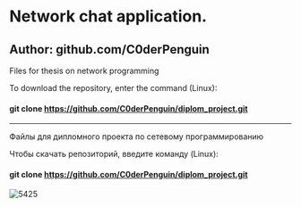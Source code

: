 # **Network chat application.**

## Author: github.com/C0derPenguin 


Files for thesis on network programming

To download the repository, enter the command (Linux):

#### git clone https://github.com/C0derPenguin/diplom_project.git

__________________________________________________________________________________________

Файлы для дипломного проекта по сетевому программированию

Чтобы скачать репозиторий, введите команду (Linux):

#### git clone https://github.com/C0derPenguin/diplom_project.git


![5425](https://user-images.githubusercontent.com/44657301/61741824-6b671f80-ad9a-11e9-93d7-363b5341a9d0.png)
